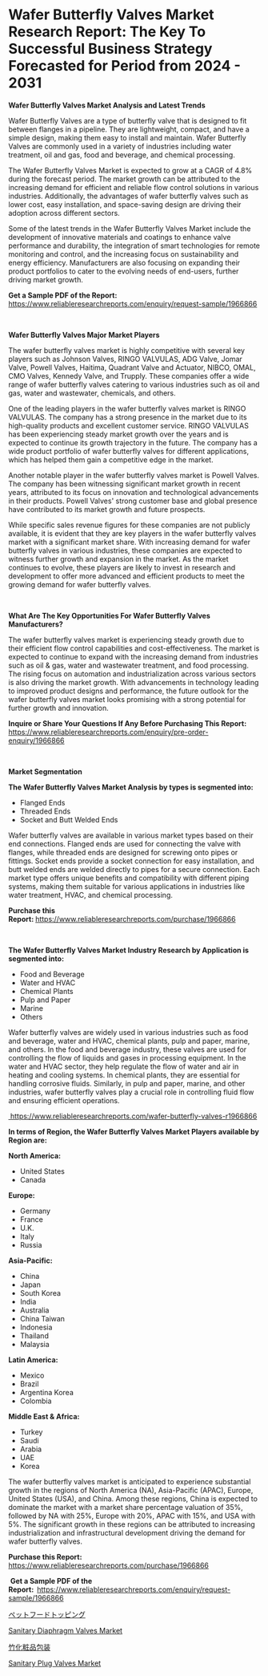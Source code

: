 <p><h1>Wafer Butterfly Valves Market Research Report: The Key To Successful Business Strategy Forecasted for Period from 2024 - 2031</h1></p><p><strong>Wafer Butterfly Valves Market Analysis and Latest Trends</strong></p>
<p><p>Wafer Butterfly Valves are a type of butterfly valve that is designed to fit between flanges in a pipeline. They are lightweight, compact, and have a simple design, making them easy to install and maintain. Wafer Butterfly Valves are commonly used in a variety of industries including water treatment, oil and gas, food and beverage, and chemical processing.</p><p>The Wafer Butterfly Valves Market is expected to grow at a CAGR of 4.8% during the forecast period. The market growth can be attributed to the increasing demand for efficient and reliable flow control solutions in various industries. Additionally, the advantages of wafer butterfly valves such as lower cost, easy installation, and space-saving design are driving their adoption across different sectors.</p><p>Some of the latest trends in the Wafer Butterfly Valves Market include the development of innovative materials and coatings to enhance valve performance and durability, the integration of smart technologies for remote monitoring and control, and the increasing focus on sustainability and energy efficiency. Manufacturers are also focusing on expanding their product portfolios to cater to the evolving needs of end-users, further driving market growth.</p></p>
<p><strong>Get a Sample PDF of the Report:&nbsp;</strong> <a href="https://www.reliableresearchreports.com/enquiry/request-sample/1966866">https://www.reliableresearchreports.com/enquiry/request-sample/1966866</a></p>
<p>&nbsp;</p>
<p><strong>Wafer Butterfly Valves Major Market Players</strong></p>
<p><p>The wafer butterfly valves market is highly competitive with several key players such as Johnson Valves, RINGO VALVULAS, ADG Valve, Jomar Valve, Powell Valves, Haitima, Quadrant Valve and Actuator, NIBCO, OMAL, CMO Valves, Kennedy Valve, and Trupply. These companies offer a wide range of wafer butterfly valves catering to various industries such as oil and gas, water and wastewater, chemicals, and others.</p><p>One of the leading players in the wafer butterfly valves market is RINGO VALVULAS. The company has a strong presence in the market due to its high-quality products and excellent customer service. RINGO VALVULAS has been experiencing steady market growth over the years and is expected to continue its growth trajectory in the future. The company has a wide product portfolio of wafer butterfly valves for different applications, which has helped them gain a competitive edge in the market.</p><p>Another notable player in the wafer butterfly valves market is Powell Valves. The company has been witnessing significant market growth in recent years, attributed to its focus on innovation and technological advancements in their products. Powell Valves' strong customer base and global presence have contributed to its market growth and future prospects.</p><p>While specific sales revenue figures for these companies are not publicly available, it is evident that they are key players in the wafer butterfly valves market with a significant market share. With increasing demand for wafer butterfly valves in various industries, these companies are expected to witness further growth and expansion in the market. As the market continues to evolve, these players are likely to invest in research and development to offer more advanced and efficient products to meet the growing demand for wafer butterfly valves.</p></p>
<p>&nbsp;</p>
<p><strong>What Are The Key Opportunities For Wafer Butterfly Valves Manufacturers?</strong></p>
<p><p>The wafer butterfly valves market is experiencing steady growth due to their efficient flow control capabilities and cost-effectiveness. The market is expected to continue to expand with the increasing demand from industries such as oil & gas, water and wastewater treatment, and food processing. The rising focus on automation and industrialization across various sectors is also driving the market growth. With advancements in technology leading to improved product designs and performance, the future outlook for the wafer butterfly valves market looks promising with a strong potential for further growth and innovation.</p></p>
<p><strong>Inquire or Share Your Questions If Any Before Purchasing This Report:</strong> <a href="https://www.reliableresearchreports.com/enquiry/pre-order-enquiry/1966866">https://www.reliableresearchreports.com/enquiry/pre-order-enquiry/1966866</a></p>
<p>&nbsp;</p>
<p><strong>Market Segmentation</strong></p>
<p><strong>The Wafer Butterfly Valves Market Analysis by types is segmented into:</strong></p>
<p><ul><li>Flanged Ends</li><li>Threaded Ends</li><li>Socket and Butt Welded Ends</li></ul></p>
<p><p>Wafer butterfly valves are available in various market types based on their end connections. Flanged ends are used for connecting the valve with flanges, while threaded ends are designed for screwing onto pipes or fittings. Socket ends provide a socket connection for easy installation, and butt welded ends are welded directly to pipes for a secure connection. Each market type offers unique benefits and compatibility with different piping systems, making them suitable for various applications in industries like water treatment, HVAC, and chemical processing.</p></p>
<p><strong>Purchase this Report:&nbsp;</strong><a href="https://www.reliableresearchreports.com/purchase/1966866">https://www.reliableresearchreports.com/purchase/1966866</a></p>
<p>&nbsp;</p>
<p><strong>The Wafer Butterfly Valves Market Industry Research by Application is segmented into:</strong></p>
<p><ul><li>Food and Beverage</li><li>Water and HVAC</li><li>Chemical Plants</li><li>Pulp and Paper</li><li>Marine</li><li>Others</li></ul></p>
<p><p>Wafer butterfly valves are widely used in various industries such as food and beverage, water and HVAC, chemical plants, pulp and paper, marine, and others. In the food and beverage industry, these valves are used for controlling the flow of liquids and gases in processing equipment. In the water and HVAC sector, they help regulate the flow of water and air in heating and cooling systems. In chemical plants, they are essential for handling corrosive fluids. Similarly, in pulp and paper, marine, and other industries, wafer butterfly valves play a crucial role in controlling fluid flow and ensuring efficient operations.</p></p>
<p><a href="https://www.reliableresearchreports.com/wafer-butterfly-valves-r1966866">&nbsp;https://www.reliableresearchreports.com/wafer-butterfly-valves-r1966866</a></p>
<p><strong>In terms of Region, the Wafer Butterfly Valves Market Players available by Region are:</strong></p>
<p>
    <p> <strong> North America: </strong>
        <ul>
            <li>United States</li>
            <li>Canada</li>
        </ul>
        </p> 
    <p> <strong> Europe: </strong>
        <ul>
            <li>Germany</li>
            <li>France</li>
            <li>U.K.</li>
            <li>Italy</li>
            <li>Russia</li>
        </ul>
        </p> 
    <p> <strong> Asia-Pacific: </strong>
        <ul>
            <li>China</li>
            <li>Japan</li>
            <li>South Korea</li>
            <li>India</li>
            <li>Australia</li>
            <li>China Taiwan</li>
            <li>Indonesia</li>
            <li>Thailand</li>
            <li>Malaysia</li>
        </ul>
        </p> 
    <p> <strong> Latin America: </strong>
        <ul>
            <li>Mexico</li>
            <li>Brazil</li>
            <li>Argentina Korea</li>
            <li>Colombia</li>
        </ul>
        </p> 
    <p> <strong> Middle East & Africa: </strong>
        <ul>
            <li>Turkey</li>
            <li>Saudi</li>
            <li>Arabia</li>
            <li>UAE</li>
            <li>Korea</li>
        </ul>
    </p>
    </p>
<p><p>The wafer butterfly valves market is anticipated to experience substantial growth in the regions of North America (NA), Asia-Pacific (APAC), Europe, United States (USA), and China. Among these regions, China is expected to dominate the market with a market share percentage valuation of 35%, followed by NA with 25%, Europe with 20%, APAC with 15%, and USA with 5%. The significant growth in these regions can be attributed to increasing industrialization and infrastructural development driving the demand for wafer butterfly valves.</p></p>
<p><strong>Purchase this Report: </strong><a href="https://www.reliableresearchreports.com/purchase/1966866">https://www.reliableresearchreports.com/purchase/1966866</a></p>
<p>&nbsp;<strong>Get a Sample PDF of the Report:&nbsp;&nbsp;</strong><a href="https://www.reliableresearchreports.com/enquiry/request-sample/1966866">https://www.reliableresearchreports.com/enquiry/request-sample/1966866</a></p>
<p><strong></strong></p>
<p><p><a href="https://github.com/marbadji/Market-Research-Report-List-1/blob/main/129611933978.md">ペットフードトッピング</a></p><p><a href="https://github.com/josesg55/Market-Research-Report-List-2/blob/main/sanitary-diaphragm-valves-market.md">Sanitary Diaphragm Valves Market</a></p><p><a href="https://github.com/KaydenJohns1964/Market-Research-Report-List-1/blob/main/937432033979.md">竹化粧品包装</a></p><p><a href="https://github.com/mancsybtousav/Market-Research-Report-List-2/blob/main/sanitary-plug-valves-market.md">Sanitary Plug Valves Market</a></p></p>